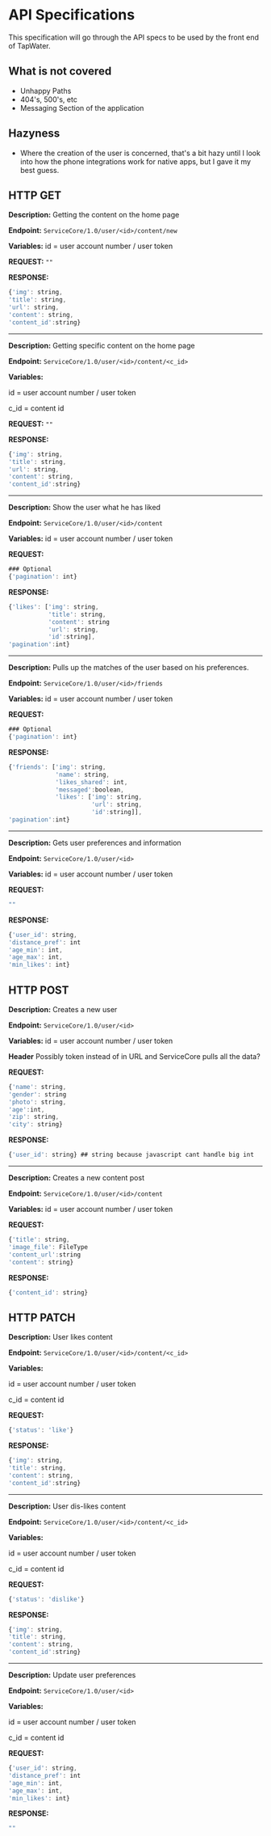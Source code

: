 #  API Specifications
This specification will go through the API specs to be used by the front end of TapWater.

##  What is not covered
* Unhappy Paths
 * 404's, 500's, etc
* Messaging Section of the application

##  Hazyness
* Where the creation of the user is concerned, that's a bit hazy until I look into how the phone integrations work for native apps, but I gave it my best guess.

##  HTTP GET

**Description:** Getting the content on the home page

**Endpoint:** `ServiceCore/1.0/user/<id>/content/new`


**Variables:**
id = user account number / user token

**REQUEST:**
`""`

**RESPONSE:**
```javascript
{'img': string,
'title': string, 
'url': string,
'content': string, 
'content_id':string}
```

---

**Description:** Getting specific content on the home page

**Endpoint:** `ServiceCore/1.0/user/<id>/content/<c_id>`


**Variables:**

id = user account number / user token

c_id = content id

**REQUEST:**
`""`

**RESPONSE:**
```javascript
{'img': string,
'title': string, 
'url': string,
'content': string, 
'content_id':string}
```

---

**Description:** Show the user what he has liked

**Endpoint:** `ServiceCore/1.0/user/<id>/content`


**Variables:**
id = user account number / user token

**REQUEST:**
```javascript
### Optional
{'pagination': int}
```

**RESPONSE:**
```javascript
{'likes': ['img': string,
           'title': string, 
           'content': string
           'url': string, 
           'id':string],
'pagination':int}
```

---

**Description:** Pulls up the matches of the user based on his preferences.

**Endpoint:** `ServiceCore/1.0/user/<id>/friends`


**Variables:**
id = user account number / user token

**REQUEST:**
```javascript
### Optional
{'pagination': int}
```

**RESPONSE:**
```javascript
{'friends': ['img': string,
             'name': string, 
             'likes_shared': int,
             'messaged':boolean,
             'likes': ['img': string,
                       'url': string,
                       'id':string]],
'pagination':int}
```

---

**Description:** Gets user preferences and information

**Endpoint:** `ServiceCore/1.0/user/<id>`


**Variables:**
id = user account number / user token

**REQUEST:**
```javascript
""
```

**RESPONSE:**
```javascript
{'user_id': string,
'distance_pref': int
'age_min': int,
'age_max': int,
'min_likes': int}
```

## HTTP POST

**Description:** Creates a new user 

**Endpoint:** `ServiceCore/1.0/user/<id>`


**Variables:**
id = user account number / user token

**Header**
Possibly token instead of in URL and ServiceCore pulls all the data?

**REQUEST:**
```javascript
{'name': string,
'gender': string
'photo': string,
'age':int,
'zip': string,
'city': string}
```

**RESPONSE:**
```javascript
{'user_id': string} ## string because javascript cant handle big int
```

---

**Description:** Creates a new content post

**Endpoint:** `ServiceCore/1.0/user/<id>/content`


**Variables:**
id = user account number / user token

**REQUEST:**
```javascript
{'title': string,
'image_file': FileType
'content_url':string
'content': string}
```

**RESPONSE:**
```javascript
{'content_id': string}
```

## HTTP PATCH

**Description:** User likes content

**Endpoint:** `ServiceCore/1.0/user/<id>/content/<c_id>`


**Variables:**

id = user account number / user token

c_id = content id

**REQUEST:**
```javascript
{'status': 'like'}
```

**RESPONSE:**
```javascript
{'img': string,
'title': string, 
'content': string, 
'content_id':string}
```

---

**Description:** User dis-likes content

**Endpoint:** `ServiceCore/1.0/user/<id>/content/<c_id>`


**Variables:**

id = user account number / user token

c_id = content id

**REQUEST:**
```javascript
{'status': 'dislike'}
```

**RESPONSE:**
```javascript
{'img': string,
'title': string, 
'content': string, 
'content_id':string}
```

---

**Description:** Update user preferences

**Endpoint:** `ServiceCore/1.0/user/<id>`


**Variables:**

id = user account number / user token

c_id = content id

**REQUEST:**
```javascript
{'user_id': string,
'distance_pref': int
'age_min': int,
'age_max': int,
'min_likes': int}
```

**RESPONSE:**
```javascript
""
```
